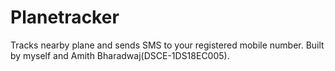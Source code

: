 # Planetracker
Tracks nearby plane and sends SMS to your registered mobile number. 
Built by myself and Amith Bharadwaj(DSCE-1DS18EC005).
